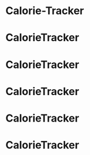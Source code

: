 # Calorie-Tracker
# CalorieTracker
# CalorieTracker
# CalorieTracker
# CalorieTracker
# CalorieTracker
